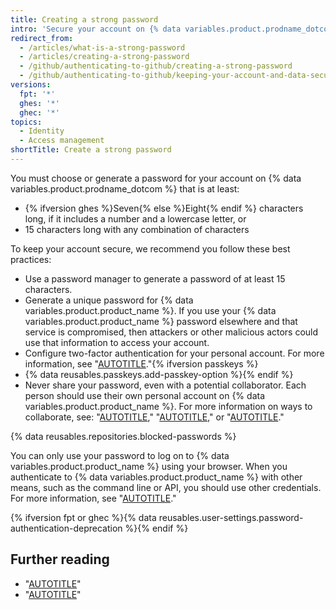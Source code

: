 ```yaml
---
title: Creating a strong password
intro: 'Secure your account on {% data variables.product.prodname_dotcom %} with a strong and unique password using a password manager.'
redirect_from:
  - /articles/what-is-a-strong-password
  - /articles/creating-a-strong-password
  - /github/authenticating-to-github/creating-a-strong-password
  - /github/authenticating-to-github/keeping-your-account-and-data-secure/creating-a-strong-password
versions:
  fpt: '*'
  ghes: '*'
  ghec: '*'
topics:
  - Identity
  - Access management
shortTitle: Create a strong password
---
```

You must choose or generate a password for your account on {% data variables.product.prodname_dotcom %} that is at least:
* {% ifversion ghes %}Seven{% else %}Eight{% endif %} characters long, if it includes a number and a lowercase letter, or
* 15 characters long with any combination of characters

To keep your account secure, we recommend you follow these best practices:
* Use a password manager to generate a password of at least 15 characters.
* Generate a unique password for {% data variables.product.product_name %}. If you use your {% data variables.product.product_name %} password elsewhere and that service is compromised, then attackers or other malicious actors could use that information to access your account.
* Configure two-factor authentication for your personal account. For more information, see "[AUTOTITLE](/authentication/securing-your-account-with-two-factor-authentication-2fa/about-two-factor-authentication)."{% ifversion passkeys %}
* {% data reusables.passkeys.add-passkey-option %}{% endif %}
* Never share your password, even with a potential collaborator. Each person should use their own personal account on {% data variables.product.product_name %}. For more information on ways to collaborate, see: "[AUTOTITLE](/account-and-profile/setting-up-and-managing-your-personal-account-on-github/managing-access-to-your-personal-repositories/inviting-collaborators-to-a-personal-repository)," "[AUTOTITLE](/pull-requests/collaborating-with-pull-requests/getting-started/about-collaborative-development-models)," or "[AUTOTITLE](/organizations/collaborating-with-groups-in-organizations)."

{% data reusables.repositories.blocked-passwords %}

You can only use your password to log on to {% data variables.product.product_name %} using your browser. When you authenticate to {% data variables.product.product_name %} with other means, such as the command line or API, you should use other credentials. For more information, see "[AUTOTITLE](/authentication/keeping-your-account-and-data-secure/about-authentication-to-github)."

{% ifversion fpt or ghec %}{% data reusables.user-settings.password-authentication-deprecation %}{% endif %}

## Further reading

* "[AUTOTITLE](/get-started/getting-started-with-git/caching-your-github-credentials-in-git)"
* "[AUTOTITLE](/authentication/keeping-your-account-and-data-secure)"
